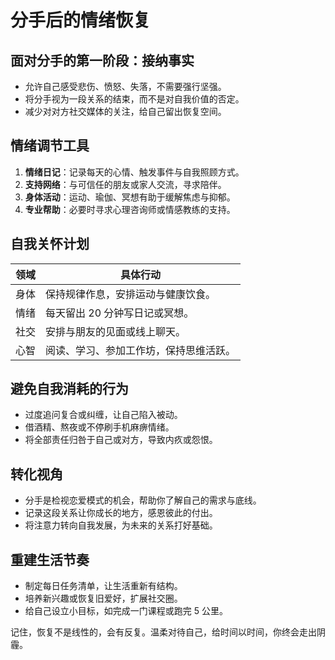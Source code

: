 # 分手后的情绪恢复

## 面对分手的第一阶段：接纳事实

- 允许自己感受悲伤、愤怒、失落，不需要强行坚强。
- 将分手视为一段关系的结束，而不是对自我价值的否定。
- 减少对对方社交媒体的关注，给自己留出恢复空间。

## 情绪调节工具

1. **情绪日记**：记录每天的心情、触发事件与自我照顾方式。
2. **支持网络**：与可信任的朋友或家人交流，寻求陪伴。
3. **身体活动**：运动、瑜伽、冥想有助于缓解焦虑与抑郁。
4. **专业帮助**：必要时寻求心理咨询师或情感教练的支持。

## 自我关怀计划

| 领域   | 具体行动                           |
| ------ | ---------------------------------- |
| 身体   | 保持规律作息，安排运动与健康饮食。 |
| 情绪   | 每天留出 20 分钟写日记或冥想。     |
| 社交   | 安排与朋友的见面或线上聊天。       |
| 心智   | 阅读、学习、参加工作坊，保持思维活跃。 |

## 避免自我消耗的行为

- 过度追问复合或纠缠，让自己陷入被动。
- 借酒精、熬夜或不停刷手机麻痹情绪。
- 将全部责任归咎于自己或对方，导致内疚或怨恨。

## 转化视角

- 分手是检视恋爱模式的机会，帮助你了解自己的需求与底线。
- 记录这段关系让你成长的地方，感恩彼此的付出。
- 将注意力转向自我发展，为未来的关系打好基础。

## 重建生活节奏

- 制定每日任务清单，让生活重新有结构。
- 培养新兴趣或恢复旧爱好，扩展社交圈。
- 给自己设立小目标，如完成一门课程或跑完 5 公里。

记住，恢复不是线性的，会有反复。温柔对待自己，给时间以时间，你终会走出阴霾。
